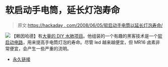 # 软启动手电筒，延长灯泡寿命

> 原文:[https://hackaday . com/2008/06/05/软启动手电筒以延长灯泡寿命/](https://hackaday.com/2008/06/05/soft-start-your-flashlight-for-longer-bulb-life/)

![](../Images/0c67575194c1a2b1ccc8accd7a8650eb.png)
【赖因哈德】有[大量的 DIY 水肺项目](http://insel.heim.at/malediven/350052/english.htm)。他组装的一个有趣的黑客技术是一个[软启动电路](http://insel.heim.at/malediven/350052/elektr_e.htm#Einfache%20Einschaltverz%F6gerung)，用来提高手电筒灯泡的寿命。尽管 led 越来越便宜，但 MR16 卤素非常便宜，会产生一些严重的流明。

*   [永久链接](http://insel.heim.at/malediven/350052/elektr_e.htm#Einfache%20Einschaltverz%F6gerung)
